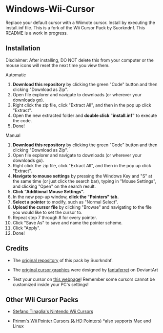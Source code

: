 # Windows-Wii-Cursor
Replace your default cursor with a Wiimote cursor. Install by executing the install.inf file. This is a fork of the Wii Cursor Pack by Suorkndnf. This README is a work in progress.

## Installation

Disclaimer: After installing, DO NOT delete this from your computer or the mouse icons will reset the next time you view them.

Automatic
1. **Download this repository** by clicking the green "Code" button and then clicking "Download as Zip".
2. Open file explorer and navigate to downloads (or wherever your downloads go).
3. Right click the zip file, click "Extract All", and then in the pop up click "Extract".
4. Open the new extracted folder and **double click "install.inf"** to execute the code.
5. Done!

Manual
1. **Download this repository** by clicking the green "Code" button and then clicking "Download as Zip".
2. Open file explorer and navigate to downloads (or wherever your downloads go).
3. Right click the zip file, click "Extract All", and then in the pop up click "Extract".
4. **Navigate to mouse settings** by pressing the Windows Key and "S" at the same time (or just click the search bar), typing in "Mouse Settings", and clicking "Open" on the search result.
5. **Click "Additional Mouse Settings".**
6. In the new pop-up window, **click the "Pointers" tab.**
7. **Select a pointer** to modify, such as "Normal Select".
8. **Upload the cursor file** by clicking "Browse" and navigating to the file you would like to set the cursor to.
8. Repeat step 7 through 8 for every pointer.
9. Click "Save As" to save and name the pointer scheme.
10. Click "Apply". 
11. Done!

## Credits

- The [original repository](https://github.com/Suorkndnf/Wii-Cursor-Pack-by-Suorkndnf) of this pack by Suorkndnf.

- The [original cursor graphics](https://www.deviantart.com/fantaferret/art/Wii-Cursors-1041889316) were designed by [fantaferret](https://www.deviantart.com/fantaferret/gallery) on DeviantArt

- Test your cursor on [this webpage](https://codepen.io/WebDevCA/pen/DRjdMa)! Remember some cursors cannot be customized inside your PC's settings!

## Other Wii Cursor Packs

- [Stefano Tinaglia's Nintendo Wii Cursors](http://www.rw-designer.com/cursor-set/wii-cursor-by-stefano-tinaglia)

- [Primm's Wii Pointer Cursors (& HD Pointers)](https://primm.gay/extras/other/cursors/) *also supports Mac and Linux